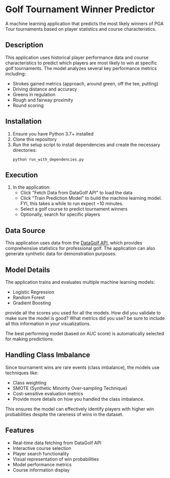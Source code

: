 # Golf Tournament Winner Predictor

A machine learning application that predicts the most likely winners of PGA Tour tournaments based on player statistics and course characteristics.

## Description

This application uses historical player performance data and course characteristics to predict which players are most likely to win at specific golf tournaments. The model analyzes several key performance metrics including:

- Strokes gained metrics (approach, around green, off the tee, putting)
- Driving distance and accuracy
- Greens in regulation
- Rough and fairway proximity
- Round scoring

## Installation

1. Ensure you have Python 3.7+ installed
2. Clone this repository
3. Run the setup script to install dependencies and create the necessary directories:
   ```
   python run_with_dependencies.py
   ```

## Execution

1. In the application:
   - Click "Fetch Data from DataGolf API" to load the data
   - Click "Train Prediction Model" to build the machine learning model. FYI, this takes a while to run expect ~10 minutes.
   - Select a golf course to predict tournament winners
   - Optionally, search for specific players
 
## Data Source

This application uses data from the [DataGolf API](https://datagolf.com/), which provides comprehensive statistics for professional golf. The application can also generate synthetic data for demonstration purposes.

## Model Details

The application trains and evaluates multiple machine learning models:
- Logistic Regression
- Random Forest
- Gradient Boosting

provide all the scores you used for all the models. How did you validate to make sure the model is good? What metrics did you use? be sure to include all this information in your visualizations. 

The best performing model (based on AUC score) is automatically selected for making predictions.

## Handling Class Imbalance

Since tournament wins are rare events (class imbalance), the models use techniques like:
- Class weighting
- SMOTE (Synthetic Minority Over-sampling Technique)
- Cost-sensitive evaluation metrics
- Provide more details on how you handled the class imbalance. 

This ensures the model can effectively identify players with higher win probabilities despite the rareness of wins in the dataset.

## Features

- Real-time data fetching from DataGolf API
- Interactive course selection
- Player search functionality 
- Visual representation of win probabilities
- Model performance metrics
- Course information display 